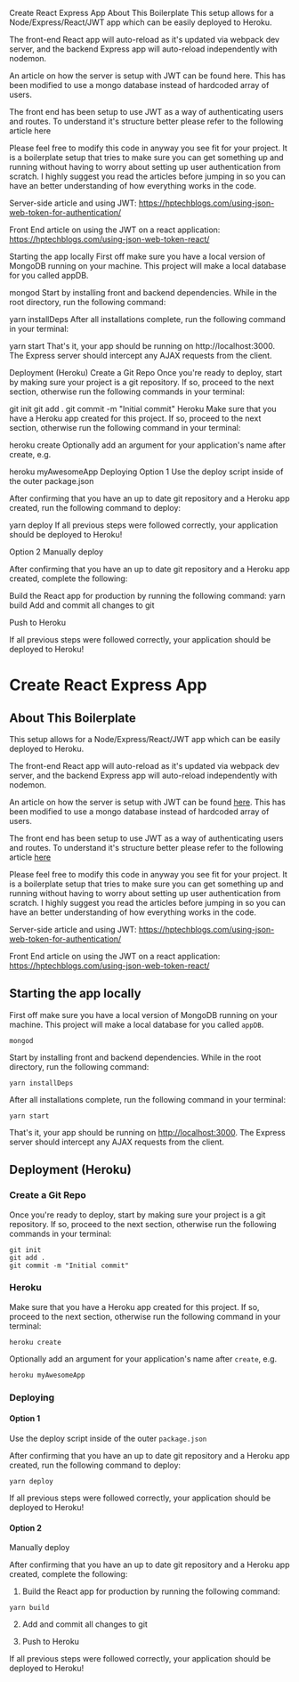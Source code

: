 Create React Express App
About This Boilerplate
This setup allows for a Node/Express/React/JWT app which can be easily deployed to Heroku.

The front-end React app will auto-reload as it's updated via webpack dev server, and the backend Express app will auto-reload independently with nodemon.

An article on how the server is setup with JWT can be found here. This has been modified to use a mongo database instead of hardcoded array of users.

The front end has been setup to use JWT as a way of authenticating users and routes. To understand it's structure better please refer to the following article here

Please feel free to modify this code in anyway you see fit for your project. It is a boilerplate setup that tries to make sure you can get something up and running without having to worry about setting up user authentication from scratch. I highly suggest you read the articles before jumping in so you can have an better understanding of how everything works in the code.

Server-side article and using JWT: https://hptechblogs.com/using-json-web-token-for-authentication/

Front End article on using the JWT on a react application: https://hptechblogs.com/using-json-web-token-react/

Starting the app locally
First off make sure you have a local version of MongoDB running on your machine. This project will make a local database for you called appDB.

mongod
Start by installing front and backend dependencies. While in the root directory, run the following command:

yarn installDeps
After all installations complete, run the following command in your terminal:

yarn start
That's it, your app should be running on http://localhost:3000. The Express server should intercept any AJAX requests from the client.

Deployment (Heroku)
Create a Git Repo
Once you're ready to deploy, start by making sure your project is a git repository. If so, proceed to the next section, otherwise run the following commands in your terminal:

git init
git add .
git commit -m "Initial commit"
Heroku
Make sure that you have a Heroku app created for this project. If so, proceed to the next section, otherwise run the following command in your terminal:

heroku create
Optionally add an argument for your application's name after create, e.g.

heroku myAwesomeApp
Deploying
Option 1
Use the deploy script inside of the outer package.json

After confirming that you have an up to date git repository and a Heroku app created, run the following command to deploy:

yarn deploy
If all previous steps were followed correctly, your application should be deployed to Heroku!

Option 2
Manually deploy

After confirming that you have an up to date git repository and a Heroku app created, complete the following:

Build the React app for production by running the following command:
yarn build
Add and commit all changes to git

Push to Heroku

If all previous steps were followed correctly, your application should be deployed to Heroku!

# Create React Express App

## About This Boilerplate

This setup allows for a Node/Express/React/JWT app which can be easily deployed to Heroku.

The front-end React app will auto-reload as it's updated via webpack dev server, and the backend Express app will auto-reload independently with nodemon.

An article on how the server is setup with JWT can be found [here](https://hptechblogs.com/using-json-web-token-for-authentication/). This has been modified to use a mongo database instead of hardcoded array of users.

The front end has been setup to use JWT as a way of authenticating users and routes. To understand it's structure better please refer to the following article [here](https://hptechblogs.com/using-json-web-token-react/)

Please feel free to modify this code in anyway you see fit for your project. It is a boilerplate setup that tries to make sure you can get something up and running without having to worry about setting up user authentication from scratch.
I highly suggest you read the articles before jumping in so you can have an better understanding of how everything works in the code.

Server-side article and using JWT: https://hptechblogs.com/using-json-web-token-for-authentication/

Front End article on using the JWT on a react application: https://hptechblogs.com/using-json-web-token-react/

## Starting the app locally

First off make sure you have a local version of MongoDB running on your machine. This project will make a local database for you called `appDB`.

```
mongod
```

Start by installing front and backend dependencies. While in the root directory, run the following command:

```
yarn installDeps
```

After all installations complete, run the following command in your terminal:

```
yarn start
```

That's it, your app should be running on <http://localhost:3000>. The Express server should intercept any AJAX requests from the client.

## Deployment (Heroku)

### Create a Git Repo

Once you're ready to deploy, start by making sure your project is a git repository. If so, proceed to the next section, otherwise run the following commands in your terminal:

```
git init
git add .
git commit -m "Initial commit"
```

### Heroku

Make sure that you have a Heroku app created for this project. If so, proceed to the next section, otherwise run the following command in your terminal:

```
heroku create
```

Optionally add an argument for your application's name after `create`, e.g.

```
heroku myAwesomeApp
```

### Deploying

#### Option 1

Use the deploy script inside of the outer `package.json`

After confirming that you have an up to date git repository and a Heroku app created, run the following command to deploy:

```
yarn deploy
```

If all previous steps were followed correctly, your application should be deployed to Heroku!

#### Option 2

Manually deploy

After confirming that you have an up to date git repository and a Heroku app created, complete the following:

1. Build the React app for production by running the following command:

```
yarn build
```

2. Add and commit all changes to git

3. Push to Heroku

If all previous steps were followed correctly, your application should be deployed to Heroku!
